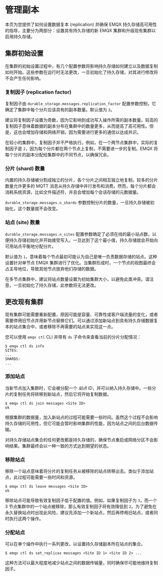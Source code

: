 # 管理副本

本页为您提供了如何设置数据复本 (replication) 并确保 EMQX 持久存储高可用性的指导，主要分为两部分：设置具有持久存储的新 EMQX 集群和升级现有集群以启用持久存储。

## 集群初始设置

在集群的初始设置过程中，有几个配置参数将影响持久存储如何建立以及数据复制如何开始。这些参数在运行时无法更改，一旦初始化了持久存储，对其进行修改将不会产生任何影响。

### 复制因子 (replication factor)

复制因子由 `durable_storage.messages.replication_factor` 配置参数控制，它确定了集群中每个分片应该具有的副本数量。默认值为 `3`。

建议将复制因子设置为奇数，因为它影响到成功写入操作所需的副本数量。较高的复制因子意味着数据的副本分布在集群中的数量更多，从而提高了高可用性。但是，这也会增加存储和网络开销，因为需要进行更多的通信以达成共识。

在较小的集群中，复制因子并不严格执行。例如，在一个两节点集群中，实际的复制因子是 `2`，因为每个分片都在两个节点上复制，不需要进一步的复制。EMQX 将每个分片的副本分配给集群中的不同节点，以确保冗余。

### 分片 (shard) 数量

内置的持久存储被分割成独立的分片，各个分片之间相互独立地复制。较多的分片数量允许更多的 MQTT 消息从持久存储中并行发布和消费。然而，每个分片都会消耗系统资源，比如文件描述符，并且会增加每个会话存储的元数据量。

`durable_storage.messages.n_shards` 参数控制分片的数量，一旦持久存储被初始化，这个数量就不会改变。

### 站点 (site) 数量

`durable_storage.messages.n_sites` 配置参数确定了必须在线的最小站点数，以便持久存储初始化并开始接受写入。一旦达到了这个最小值，持久存储就会开始向可用站点平衡地分配分片。

默认值为 `1`，意味着每个节点最初可能认为自己是唯一负责数据存储的站点。这种设置针对单节点 EMQX 集群进行了优化。当集群形成时，一个节点的视图最终会占主导地位，导致其他节点放弃他们存储的数据。

在多节点集群中，建议将站点数量设置为初始集群大小，以避免此类冲突。请注意，一旦初始化了持久存储，此参数将无法更改。

## 更改现有集群

现有集群可能需要重新配置，原因可能是容量、可靠性或客户端流量的变化，或者需要停用旧节点并用新节点替换它们。可以通过添加新站点到具有持久存储数据复本的站点集合中，或者移除不再需要的站点来实现这一点。

您可以使用 `emqx ctl` CLI 并带有 `ds` 子命令来查看当前的分片分配情况：

```shell
$ emqx ctl ds info
SITES:
...
SHARDS:
...
```

### 添加站点

当新节点加入集群时，它会被分配一个 *站点 ID*，并可以纳入持久存储中。一些分片的复制任务将转移到新站点，然后它将开始复制数据。

```shell
$ emqx ctl ds join messages <Site ID>
ok
```

根据集群的数据量，加入新站点的过程可能需要一些时间。虽然这个过程不会影响持久存储的可用性，但它可能会暂时影响集群的性能，因为站点之间的后台数据传输。

对持久存储站点集合的任何更改都是持久存储的，确保节点重启或网络分区不会影响结果。集群最终会以一种一致的方式达到期望的状态。

### 移除站点

移除一个站点意味着将分片的复制任务从被移除的站点转移出去。类似于添加站点，此过程可能需要一些时间和资源。

```shell
$ emqx ctl ds leave messages <Site ID>
ok
```

移除站点可能导致有效复制因子低于配置的值。例如，如果复制因子为 `3`，而一个 3 节点集群中的一个站点被移除，那么有效复制因子将有效降低到 `2`。为了避免在永久替换站点时出现此风险，建议先添加一个新站点，然后再停用旧站点，或者同时执行这两个操作。

### 分配站点

可以在单个操作中执行一系列更改，以设置持久存储副本所在站点的集合。

```shell
$ emqx ctl ds set_replicas messages <Site ID 1> <Site ID 2> ...
```

这种方法可以最大程度地减少站点之间的数据传输量，同时确保尽可能地维持复制因子。
